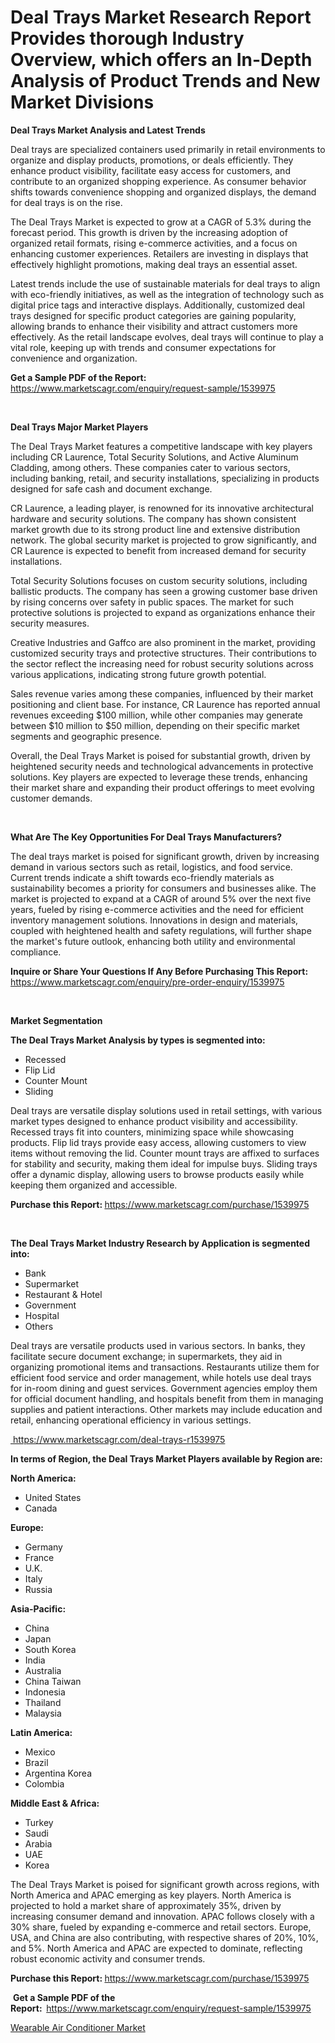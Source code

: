 <p><h1>Deal Trays Market Research Report Provides thorough Industry Overview, which offers an In-Depth Analysis of Product Trends and New Market Divisions</h1></p><p><strong>Deal Trays Market Analysis and Latest Trends</strong></p>
<p><p>Deal trays are specialized containers used primarily in retail environments to organize and display products, promotions, or deals efficiently. They enhance product visibility, facilitate easy access for customers, and contribute to an organized shopping experience. As consumer behavior shifts towards convenience shopping and organized displays, the demand for deal trays is on the rise.</p><p>The Deal Trays Market is expected to grow at a CAGR of 5.3% during the forecast period. This growth is driven by the increasing adoption of organized retail formats, rising e-commerce activities, and a focus on enhancing customer experiences. Retailers are investing in displays that effectively highlight promotions, making deal trays an essential asset.</p><p>Latest trends include the use of sustainable materials for deal trays to align with eco-friendly initiatives, as well as the integration of technology such as digital price tags and interactive displays. Additionally, customized deal trays designed for specific product categories are gaining popularity, allowing brands to enhance their visibility and attract customers more effectively. As the retail landscape evolves, deal trays will continue to play a vital role, keeping up with trends and consumer expectations for convenience and organization.</p></p>
<p><strong>Get a Sample PDF of the Report:&nbsp;</strong> <a href="https://www.marketscagr.com/enquiry/request-sample/1539975?utm_campaign=2265&utm_medium=2&utm_source=Github&utm_content=ia&utm_term=08022025&utm_id=deal-trays">https://www.marketscagr.com/enquiry/request-sample/1539975</a></p>
<p>&nbsp;</p>
<p><strong>Deal Trays Major Market Players</strong></p>
<p><p>The Deal Trays Market features a competitive landscape with key players including CR Laurence, Total Security Solutions, and Active Aluminum Cladding, among others. These companies cater to various sectors, including banking, retail, and security installations, specializing in products designed for safe cash and document exchange.</p><p>CR Laurence, a leading player, is renowned for its innovative architectural hardware and security solutions. The company has shown consistent market growth due to its strong product line and extensive distribution network. The global security market is projected to grow significantly, and CR Laurence is expected to benefit from increased demand for security installations.</p><p>Total Security Solutions focuses on custom security solutions, including ballistic products. The company has seen a growing customer base driven by rising concerns over safety in public spaces. The market for such protective solutions is projected to expand as organizations enhance their security measures.</p><p>Creative Industries and Gaffco are also prominent in the market, providing customized security trays and protective structures. Their contributions to the sector reflect the increasing need for robust security solutions across various applications, indicating strong future growth potential.</p><p>Sales revenue varies among these companies, influenced by their market positioning and client base. For instance, CR Laurence has reported annual revenues exceeding $100 million, while other companies may generate between $10 million to $50 million, depending on their specific market segments and geographic presence.</p><p>Overall, the Deal Trays Market is poised for substantial growth, driven by heightened security needs and technological advancements in protective solutions. Key players are expected to leverage these trends, enhancing their market share and expanding their product offerings to meet evolving customer demands.</p></p>
<p>&nbsp;</p>
<p><strong>What Are The Key Opportunities For Deal Trays Manufacturers?</strong></p>
<p><p>The deal trays market is poised for significant growth, driven by increasing demand in various sectors such as retail, logistics, and food service. Current trends indicate a shift towards eco-friendly materials as sustainability becomes a priority for consumers and businesses alike. The market is projected to expand at a CAGR of around 5% over the next five years, fueled by rising e-commerce activities and the need for efficient inventory management solutions. Innovations in design and materials, coupled with heightened health and safety regulations, will further shape the market's future outlook, enhancing both utility and environmental compliance.</p></p>
<p><strong>Inquire or Share Your Questions If Any Before Purchasing This Report:</strong> <a href="https://www.marketscagr.com/enquiry/pre-order-enquiry/1539975?utm_campaign=2265&utm_medium=2&utm_source=Github&utm_content=ia&utm_term=08022025&utm_id=deal-trays">https://www.marketscagr.com/enquiry/pre-order-enquiry/1539975</a></p>
<p>&nbsp;</p>
<p><strong>Market Segmentation</strong></p>
<p><strong>The Deal Trays Market Analysis by types is segmented into:</strong></p>
<p><ul><li>Recessed</li><li>Flip Lid</li><li>Counter Mount</li><li>Sliding</li></ul></p>
<p><p>Deal trays are versatile display solutions used in retail settings, with various market types designed to enhance product visibility and accessibility. Recessed trays fit into counters, minimizing space while showcasing products. Flip lid trays provide easy access, allowing customers to view items without removing the lid. Counter mount trays are affixed to surfaces for stability and security, making them ideal for impulse buys. Sliding trays offer a dynamic display, allowing users to browse products easily while keeping them organized and accessible.</p></p>
<p><strong>Purchase this Report:&nbsp;</strong><a href="https://www.marketscagr.com/purchase/1539975?utm_campaign=2265&utm_medium=2&utm_source=Github&utm_content=ia&utm_term=08022025&utm_id=deal-trays">https://www.marketscagr.com/purchase/1539975</a></p>
<p>&nbsp;</p>
<p><strong>The Deal Trays Market Industry Research by Application is segmented into:</strong></p>
<p><ul><li>Bank</li><li>Supermarket</li><li>Restaurant & Hotel</li><li>Government</li><li>Hospital</li><li>Others</li></ul></p>
<p><p>Deal trays are versatile products used in various sectors. In banks, they facilitate secure document exchange; in supermarkets, they aid in organizing promotional items and transactions. Restaurants utilize them for efficient food service and order management, while hotels use deal trays for in-room dining and guest services. Government agencies employ them for official document handling, and hospitals benefit from them in managing supplies and patient interactions. Other markets may include education and retail, enhancing operational efficiency in various settings.</p></p>
<p><a href="https://www.marketscagr.com/deal-trays-r1539975?utm_campaign=2265&utm_medium=2&utm_source=Github&utm_content=ia&utm_term=08022025&utm_id=deal-trays">&nbsp;https://www.marketscagr.com/deal-trays-r1539975</a></p>
<p><strong>In terms of Region, the Deal Trays Market Players available by Region are:</strong></p>
<p>
    <p> <strong> North America: </strong>
        <ul>
            <li>United States</li>
            <li>Canada</li>
        </ul>
        </p> 
    <p> <strong> Europe: </strong>
        <ul>
            <li>Germany</li>
            <li>France</li>
            <li>U.K.</li>
            <li>Italy</li>
            <li>Russia</li>
        </ul>
        </p> 
    <p> <strong> Asia-Pacific: </strong>
        <ul>
            <li>China</li>
            <li>Japan</li>
            <li>South Korea</li>
            <li>India</li>
            <li>Australia</li>
            <li>China Taiwan</li>
            <li>Indonesia</li>
            <li>Thailand</li>
            <li>Malaysia</li>
        </ul>
        </p> 
    <p> <strong> Latin America: </strong>
        <ul>
            <li>Mexico</li>
            <li>Brazil</li>
            <li>Argentina Korea</li>
            <li>Colombia</li>
        </ul>
        </p> 
    <p> <strong> Middle East & Africa: </strong>
        <ul>
            <li>Turkey</li>
            <li>Saudi</li>
            <li>Arabia</li>
            <li>UAE</li>
            <li>Korea</li>
        </ul>
    </p>
    </p>
<p><p>The Deal Trays Market is poised for significant growth across regions, with North America and APAC emerging as key players. North America is projected to hold a market share of approximately 35%, driven by increasing consumer demand and innovation. APAC follows closely with a 30% share, fueled by expanding e-commerce and retail sectors. Europe, USA, and China are also contributing, with respective shares of 20%, 10%, and 5%. North America and APAC are expected to dominate, reflecting robust economic activity and consumer trends.</p></p>
<p><strong>Purchase this Report: </strong><a href="https://www.marketscagr.com/purchase/1539975?utm_campaign=2265&utm_medium=2&utm_source=Github&utm_content=ia&utm_term=08022025&utm_id=deal-trays">https://www.marketscagr.com/purchase/1539975</a></p>
<p>&nbsp;<strong>Get a Sample PDF of the Report:&nbsp;&nbsp;</strong><a href="https://www.marketscagr.com/enquiry/request-sample/1539975?utm_campaign=2265&utm_medium=2&utm_source=Github&utm_content=ia&utm_term=08022025&utm_id=deal-trays">https://www.marketscagr.com/enquiry/request-sample/1539975</a></p>
<p><strong></strong></p>
<p><p><a href="https://github.com/suleimannichelle7/Market-Research-Report-List-1/blob/main/wearable-air-conditioner-market.md?utm_campaign=2265&utm_medium=2&utm_source=Github&utm_content=ia&utm_term=08022025&utm_id=deal-trays">Wearable Air Conditioner Market</a></p></p>